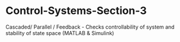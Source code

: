 # Control-Systems-Section-3
Cascaded/ Parallel / Feedback - Checks controllability of system and stability of state space (MATLAB &amp; Simulink)
